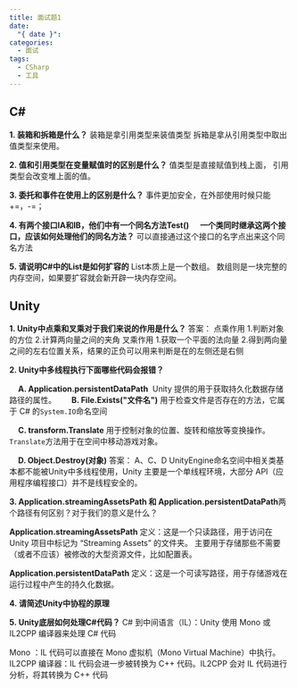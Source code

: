 ```yaml
---
title: 面试题1
date:
  "{ date }": 
categories:
  - 面试
tags:
  - CSharp
  - 工具
---
```


## C\#
**1. 装箱和拆箱是什么？**
装箱是拿引用类型来装值类型
拆箱是拿从引用类型中取出值类型来使用。

**2. 值和引用类型在变量赋值时的区别是什么？**
值类型是直接赋值到栈上面，
引用类型会改变堆上面的值。

**3. 委托和事件在使用上的区别是什么？**
事件更加安全，在外部使用时候只能+=，-=；

**4. 有两个接口IA和IB，他们中有一个同名方法Test()**
    **一个类同时继承这两个接口，应该如何处理他们的同名方法？**
可以直接通过这个接口的名字点出来这个同名方法

**5. 请说明C#中的List是如何扩容的**
List本质上是一个数组。
数组则是一块完整的内存空间，如果要扩容就会新开辟一块内存空间。

## Unity

**1. Unity中点乘和叉乘对于我们来说的作用是什么？**
答案： 点乘作用 1.判断对象的方位 2.计算两向量之间的夹角 叉乘作用 1.获取一个平面的法向量 2.得到两向量之间的左右位置关系，结果的正负可以用来判断是在的左侧还是右侧


**2. Unity中多线程执行下面哪些代码会报错？**

    **A. Application.persistentDataPath**
 Unity 提供的用于获取持久化数据存储路径的属性。
 
    **B. File.Exists("文件名")**
用于检查文件是否存在的方法，它属于 C# 的`System.IO`命名空间

    **C. transform.Translate**
用于控制对象的位置、旋转和缩放等变换操作。`Translate`方法用于在空间中移动游戏对象。

    **D. Object.Destroy(对象)**
答案： A、C、D UnityEngine命名空间中相关类基本都不能被Unity中多线程使用，Unity 主要是一个单线程环境，大部分 API（应用程序编程接口）并不是线程安全的。

**3. Application.streamingAssetsPath 和 Application.persistentDataPath**两个路径有何区别？对于我们的意义是什么？

**Application.streamingAssetsPath** 定义：这是一个只读路径，用于访问在 Unity 项目中标记为 “Streaming Assets” 的文件夹。
主要用于存储那些不需要（或者不应该）被修改的大型资源文件，比如配置表。

**Application.persistentDataPath** 定义：这是一个可读写路径，用于存储游戏在运行过程中产生的持久化数据。

**4. 请简述Unity中协程的原理**

**5. Unity底层如何处理C#代码？**
C# 到中间语言（IL）：Unity 使用 Mono 或 IL2CPP 编译器来处理 C# 代码

 Mono ：IL 代码可以直接在 Mono 虚拟机（Mono Virtual Machine）中执行。
IL2CPP 编译器：IL 代码会进一步被转换为 C++ 代码。IL2CPP 会对 IL 代码进行分析，将其转换为 C++ 代码